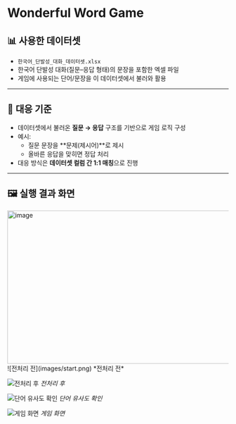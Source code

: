 # Wonderful Word Game

## 📊 사용한 데이터셋
- `한국어_단발성_대화_데이터셋.xlsx`  
- 한국어 단발성 대화(질문–응답 형태)의 문장을 포함한 엑셀 파일  
- 게임에 사용되는 단어/문장을 이 데이터셋에서 불러와 활용

---

## 🔑 대응 기준
- 데이터셋에서 불러온 **질문 → 응답** 구조를 기반으로 게임 로직 구성  
- 예시:
  - 질문 문장을 **문제(제시어)**로 제시  
  - 올바른 응답을 맞히면 정답 처리  
- 대응 방식은 **데이터셋 컬럼 간 1:1 매칭**으로 진행

---

## 🖼️ 실행 결과 화면
<img width="1110" height="348" alt="image" src="https://github.com/user-attachments/assets/aaeffdb6-200c-43a7-9414-fa5ec23a9140" />
![전처리 전](images/start.png)
*전처리 전*

![전처리 후](images/start.png)
*전처리 후*

![단어 유사도 확인](images/start.png)
*단어 유사도 확인*

![게임 화면](images/start.png)
*게임 화면*
